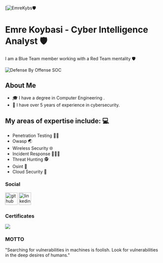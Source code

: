 [![EmreKybs](https://img.shields.io/badge/MadeBy-EmreKybs-blue)🛡️

# Emre Koybasi - Cyber Intelligence Analyst 🛡
I am a Blue Team member working with a Red Team mentality 🛡

![Defense By Offense SOC](https://github.com/emrekybs/emrekybs/blob/main/3.jpg)

## About Me
- 🎓 I have a degree in Computer Engineering .
- 💼 I have over 5 years of experience in cybersecurity.
  
## My areas of expertise include: 💻
- Penetration Testing 🥷🏻
- Owasp 🌏
- Wireless Security 🌐 
- Incident Response 🧑🏻‍💻
- Threat Hunting 🕵
- Osint 👥
- Cloud Security 🚀

### Social
[<img src='https://cdn.jsdelivr.net/npm/simple-icons@3.0.1/icons/github.svg' alt='github' height='40'>](https://github.com/emrekybs)  [<img src='https://cdn.jsdelivr.net/npm/simple-icons@3.0.1/icons/linkedin.svg' alt='linkedin' height='40'>](https://www.linkedin.com/in/emre-koybasi/)  

### Certificates
<img src="https://github.com/emrekybs/emrekybs/blob/main/certificates.png">

### MOTTO
"Searching for vulnerabilities in machines is foolish. Look for vulnerabilities in the deep desires of humans."
